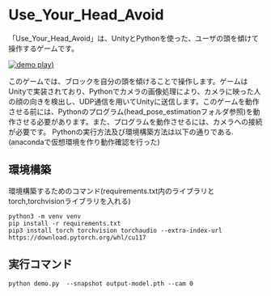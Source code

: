 # Use_Your_Head_Avoid
「Use_Your_Head_Avoid」は、UnityとPythonを使った、ユーザの頭を傾けて操作するゲームです。

[![demo play](https://user-images.githubusercontent.com/75000737/224215377-80f064d0-69e7-4271-899a-02a316a343a1.png))](https://www.youtube.com/watch?v=Fzx3UztZvfc)

このゲームでは、ブロックを自分の頭を傾けることで操作します。ゲームはUnityで実装されており、Pythonでカメラの画像処理により、カメラに映った人の顔の向きを検出し、UDP通信を用いてUnityに送信します。このゲームを動作させる前には、Pythonのプログラム(head_pose_estimationフォルダ参照)を動作させる必要があります。また、プログラムを動作させるには、カメラへの接続が必要です。
Pythonの実行方法及び環境構築方法は以下の通りである.(anacondaで仮想環境を作り動作確認を行った)

## 環境構築
環境構築するためのコマンド(requirements.txt内のライブラリとtorch,torchvisionライブラリを入れる)
```
python3 -m venv venv
pip install -r requirements.txt 
pip3 install torch torchvision torchaudio --extra-index-url https://download.pytorch.org/whl/cu117
```
## 実行コマンド
```
python demo.py  --snapshot output-model.pth --cam 0
```
